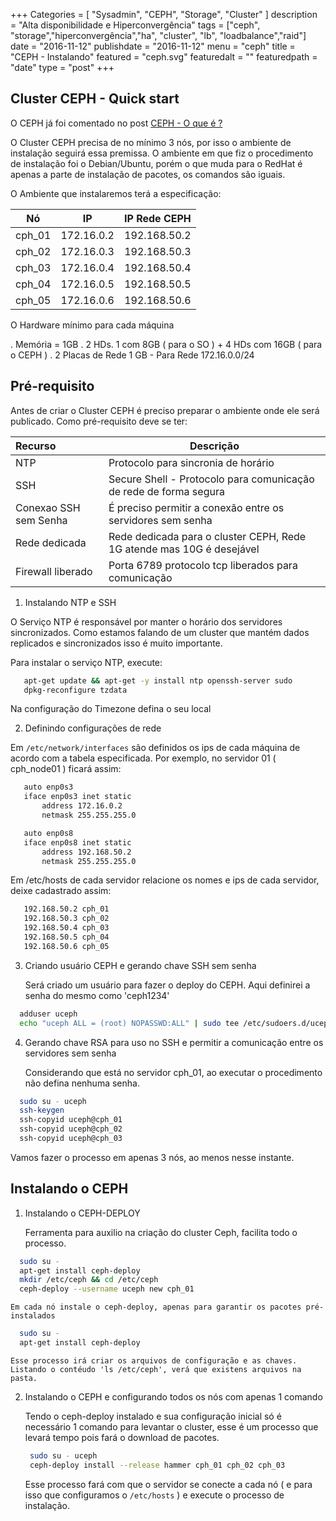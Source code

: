 +++
Categories = [
	"Sysadmin", 
	"CEPH",
	"Storage",
        "Cluster"
]
description = "Alta disponibilidade e Hiperconvergência"
tags = ["ceph", "storage","hiperconvergência","ha", "cluster", "lb", "loadbalance","raid"]
date = "2016-11-12"
publishdate = "2016-11-12"
menu = "ceph"
title = "CEPH - Instalando"
featured = "ceph.svg"
featuredalt = ""
featuredpath = "date"
type = "post"
+++

## Cluster CEPH - Quick start

 O CEPH já foi comentado no post [CEPH - O que é ?](http://blog.bemanuel.com.br/post/ceph/inicio/)

 O Cluster CEPH precisa de no mínimo 3 nós, por isso o ambiente de instalação seguirá essa premissa. O ambiente em que fiz o procedimento de instalação foi o Debian/Ubuntu, porém o que muda para o RedHat é apenas a parte de instalação de pacotes, os comandos são iguais.

 O Ambiente que instalaremos terá a especificação:

Nó | IP | IP Rede CEPH
----- | :--------: | :-------:
cph_01 | 172.16.0.2 | 192.168.50.2
cph_02 | 172.16.0.3 | 192.168.50.3
cph_03 | 172.16.0.4 | 192.168.50.4
cph_04 | 172.16.0.5 | 192.168.50.5
cph_05 | 172.16.0.6 | 192.168.50.6

 O Hardware mínimo para cada máquina

 . Memória = 1GB
 . 2 HDs. 1 com 8GB ( para o SO ) + 4 HDs com 16GB ( para o CEPH )
 . 2 Placas de Rede 1 GB - Para Rede 172.16.0.0/24

## Pré-requisito

 Antes de criar o Cluster CEPH é preciso preparar o ambiente onde ele será publicado. Como pré-requisito deve se ter:

Recurso | Descrição 
:--------- | ---------- 
 NTP | Protocolo para sincronia de horário
 SSH | Secure Shell - Protocolo para comunicação de rede de forma segura
 Conexao SSH sem Senha | É preciso permitir a conexão entre os servidores sem senha
 Rede dedicada | Rede dedicada para o cluster CEPH, Rede 1G atende mas 10G é desejável
 Firewall liberado | Porta 6789 protocolo tcp liberados para comunicação

1. Instalando NTP e SSH
  
 O Serviço NTP é responsável por manter o horário dos servidores sincronizados. Como estamos falando de um cluster que mantém dados replicados e sincronizados isso é muito importante. 

 Para instalar o serviço NTP, execute:

 ```bash
    apt-get update && apt-get -y install ntp openssh-server sudo 
    dpkg-reconfigure tzdata
 ```
   Na configuração do Timezone defina o seu local

2. Definindo configurações de rede

 Em `/etc/network/interfaces` são definidos os ips de cada máquina de acordo com a tabela especificada. Por exemplo, no servidor 01 ( cph_node01 ) ficará assim:

 ```bash /etc/network/interfaces
    auto enp0s3 
    iface enp0s3 inet static
        address 172.16.0.2
        netmask 255.255.255.0

    auto enp0s8 
    iface enp0s8 inet static
        address 192.168.50.2
        netmask 255.255.255.0
 ``` 
  
  Em /etc/hosts de cada servidor relacione os nomes e ips de cada servidor, deixe cadastrado assim:

 ```bash /etc/hosts
    192.168.50.2 cph_01
    192.168.50.3 cph_02
    192.168.50.4 cph_03
    192.168.50.5 cph_04
    192.168.50.6 cph_05
 ```

3. Criando usuário CEPH e gerando chave SSH sem senha

    Será criado um usuário para fazer o deploy do CEPH. Aqui definirei a senha do mesmo como 'ceph1234'

  ```bash
    adduser uceph
    echo "uceph ALL = (root) NOPASSWD:ALL" | sudo tee /etc/sudoers.d/uceph
  ```
4. Gerando chave RSA para uso no SSH e permitir a comunicação entre os servidores sem senha
 
    Considerando que está no servidor cph_01, ao executar o procedimento não defina nenhuma senha.

  ```bash
    sudo su - uceph
    ssh-keygen
    ssh-copyid uceph@cph_01
    ssh-copyid uceph@cph_02
    ssh-copyid uceph@cph_03
  ``` 

   Vamos fazer o processo em apenas 3 nós, ao menos nesse instante.

## Instalando o CEPH 


1. Instalando o CEPH-DEPLOY

   Ferramenta para auxilio na criação do cluster Ceph, facilita todo o processo.

  ```bash
    sudo su -
    apt-get install ceph-deploy
    mkdir /etc/ceph && cd /etc/ceph
    ceph-deploy --username uceph new cph_01
  ```

    Em cada nó instale o ceph-deploy, apenas para garantir os pacotes pré-instalados

  ```bash
    sudo su -
    apt-get install ceph-deploy
  ```  
   
    Esse processo irá criar os arquivos de configuração e as chaves. Listando o contéudo 'ls /etc/ceph', verá que existens arquivos na pasta.


2. Instalando o CEPH e configurando todos os nós com apenas 1 comando

   Tendo o ceph-deploy instalado e sua configuração inicial só é necessário 1 comando para levantar o cluster, esse é um processo que levará tempo pois fará o download de pacotes.

   ```bash
    sudo su - uceph
    ceph-deploy install --release hammer cph_01 cph_02 cph_03
   ```
   
   Esse processo fará com que o servidor se conecte a cada nó ( e para isso que configuramos o `/etc/hosts` ) e execute o processo de instalação.

